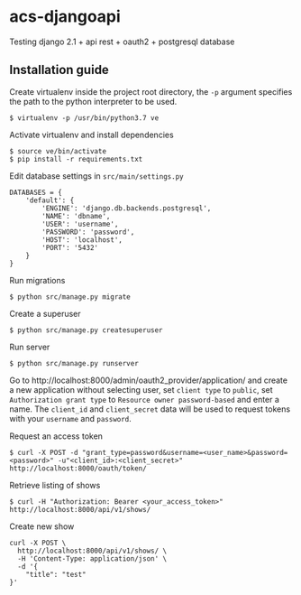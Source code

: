 # acs-djangoapi
Testing django 2.1 + api rest + oauth2 + postgresql database

## Installation guide

Create virtualenv inside the project root directory, the `-p` argument specifies the path to the python interpreter to be used.
```
$ virtualenv -p /usr/bin/python3.7 ve
```
Activate virtualenv and install dependencies
```
$ source ve/bin/activate
$ pip install -r requirements.txt
```
Edit database settings in `src/main/settings.py`
```
DATABASES = {
    'default': {
        'ENGINE': 'django.db.backends.postgresql',
        'NAME': 'dbname',
        'USER': 'username',
        'PASSWORD': 'password',
        'HOST': 'localhost',
        'PORT': '5432'
    }
}
```

Run migrations
```
$ python src/manage.py migrate
```
Create a superuser
```
$ python src/manage.py createsuperuser
```

Run server
```
$ python src/manage.py runserver
```
Go to http://localhost:8000/admin/oauth2_provider/application/ and create a new application without selecting user, set `client type` to `public`, set `Authorization grant type` to `Resource owner password-based` and enter a name. The `client_id` and `client_secret` data will be used to request tokens with your `username` and `password`.

Request an access token
```
$ curl -X POST -d "grant_type=password&username=<user_name>&password=<password>" -u"<client_id>:<client_secret>" http://localhost:8000/oauth/token/
```

Retrieve listing of shows
```
$ curl -H "Authorization: Bearer <your_access_token>" http://localhost:8000/api/v1/shows/
```

Create new show
```
curl -X POST \
  http://localhost:8000/api/v1/shows/ \
  -H 'Content-Type: application/json' \
  -d '{
	"title": "test"
}'
```
